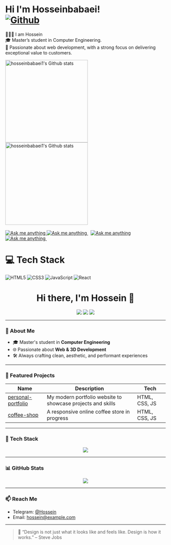 # Hi I'm Hosseinbabaei! <br> [![Github](https://img.shields.io/github/followers/hosseinbabaei1?label=Follow&style=social)](https://github.com/login?return_to=https%3A%2F%2Fgithub.com%2Fhosseinbabaei1)


👨🏻‍🎓 I am Hossein<br/>
🎓 Master’s student in Computer Engineering.<br/> 
🧾 Passionate about web development, with a strong focus on delivering exceptional value to customers.<br/>

<!-------------------------------------------------------------------------------------------------------------------------------------->

<div align="left"> 

<a href="https://github.com/Hosseinbabaei1/hosseinbabaei1/tree/main#gh-light-mode-only">
<img height=259 src="https://github-readme-stats-git-masterrstaa-rickstaa.vercel.app/api?username=hosseinbabaei1&show_icons=true&line_height=28&hide_border=true&card_width=347&include_all_commits=true&role=owner,collaborator&show=reviews,discussions_answered&rank_icon=percentile&exclude_repo=github-readme-stats&theme=default#gh-light-mode-only" alt="hosseinbabaei1's Github stats" />
</a>
</div>

<!-- Dark Mode -->
<div align="left"> 

<a href="https://github.com/Hosseinbabaei1/hosseinbabaei1/tree/main#gh-dark-mode-only">
<img height=259 src="https://github-readme-stats-git-masterrstaa-rickstaa.vercel.app/api?username=hosseinbabaei1&show_icons=true&line_height=28&hide_border=true&card_width=347&include_all_commits=true&role=owner,collaborator&show=reviews,discussions_answered&rank_icon=percentile&exclude_repo=github-readme-stats&theme=dark&bg_color=000000#gh-dark-mode-only" alt="hosseinbabaei1's Github stats" />
</a>
</div>

<br/>

<!--------------Discord button-------------->
<div>

<!-- Light Mode -->
<a href="https://discord.gg/D3s3SwpdwM#gh-light-mode-only">
<img src="https://img.shields.io/badge/chat-%40-1DA1F2?style=for-the-badge&logo=discord&labelColor=000&color=3572A5#gh-light-mode-only" alt="Ask me anything">
</a>
<!-- Dark Mode -->
<a href="https://discord.gg/D3s3SwpdwM#gh-dark-mode-only">
<img src="https://img.shields.io/badge/chat-%40Join our Discord-1DA1F2?style=for-the-badge&logo=discord&labelColor=000&color=FFF#gh-dark-mode-only" alt="Ask me anything">
</a>
&nbsp;  
<!-----------------telegram----------------->

<!-- Light Mode -->
<a href="https://t.me/bepeni#gh-light-mode-only">
<img src="https://img.shields.io/badge/message-%40-1DA1F2?style=for-the-badge&logo=telegram&labelColor=000&color=3572A5#gh-light-mode-only" alt="Ask me anything">
</a>
<!-- Dark Mode -->
<a href="https://t.me/bepeni#gh-dark-mode-only">
<img src="https://img.shields.io/badge/message-%40Hossein-1DA1F2?style=for-the-badge&logo=telegram&labelColor=000&color=FFF#gh-dark-mode-only" alt="Ask me anything">
</a>
&nbsp;

</div>

<!-------------------------------------------------------------------------------------------------------------------------------------->

# 💻 Tech Stack
<!-- Badges from https://github.com/Ileriayo/markdown-badges -->


![HTML5](https://img.shields.io/badge/html5-%23E34F26.svg?style=for-the-badge&logo=html5&logoColor=white)
![CSS3](https://img.shields.io/badge/css3-%231572B6.svg?style=for-the-badge&logo=css3&logoColor=white)
![JavaScript](https://img.shields.io/badge/javascript-%23323330.svg?style=for-the-badge&logo=javascript&logoColor=%23F7DF1E)
![React](https://img.shields.io/badge/react-%2320232a.svg?style=for-the-badge&logo=react&logoColor=%2361DAFB)

<!-------------------------------------------------------------------------------------------------------------------------------------->

<h1 align="center">Hi there, I'm Hossein 👋</h1>

<p align="center">
  <img src="https://img.shields.io/badge/Web%20Developer-%231DA1F2?style=flat&logo=javascript&logoColor=white" />
  <img src="https://img.shields.io/badge/3D%20Lover-%2361DAFB?style=flat&logo=three.js&logoColor=white" />
  <img src="https://img.shields.io/badge/Neumorphism%20Fan-%239C27B0?style=flat&logo=figma&logoColor=white" />
</p>

---

### 🧠 About Me
- 🎓 Master's student in **Computer Engineering**
- 🌐 Passionate about **Web & 3D Development**
- 🛠️ Always crafting clean, aesthetic, and performant experiences

---

### 💼 Featured Projects
| Name | Description | Tech |
|------|-------------|------|
| [personal-portfolio](https://github.com/Hosseinbabaei1/personal-portfolio) | My modern portfolio website to showcase projects and skills | HTML, CSS, JS |
| [coffee-shop](https://github.com/Hosseinbabaei1/coffee-shop) | A responsive online coffee store in progress | HTML, CSS, JS |

---

### 🔧 Tech Stack
<p align="center">
  <img src="https://skillicons.dev/icons?i=html,css,js,react,figma,github" />
</p>

---

### 📊 GitHub Stats
<p align="center">
  <img src="https://github-readme-stats.vercel.app/api?username=Hosseinbabaei1&show_icons=true&theme=default" />
</p>

---

### 📫 Reach Me
- Telegram: [@Hossein](https://t.me/hossein)
- Email: hossein@example.com

---

> 💬 “Design is not just what it looks like and feels like. Design is how it works.” – Steve Jobs

